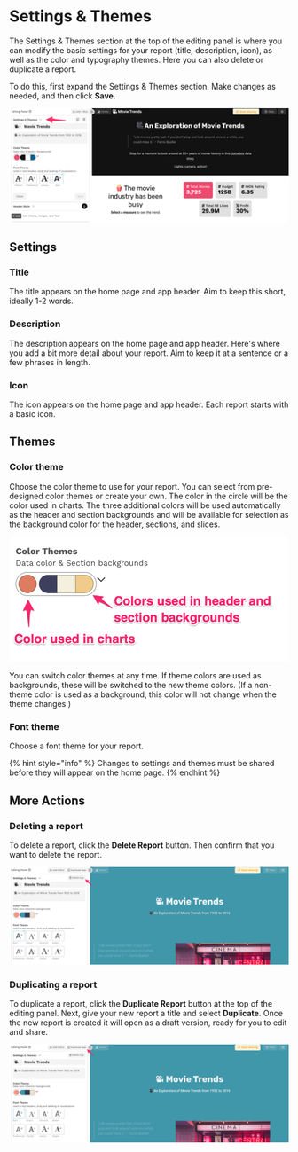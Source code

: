 # Settings & Themes

The Settings & Themes section at the top of the editing panel is where you can modify the basic settings for your report (title, description, icon), as well as the color and typography themes. Here you can also delete or duplicate a report.&#x20;

To do this, first expand the Settings & Themes section. Make changes as needed, and then click **Save**.&#x20;

![The Settings & Themes section, expanded](<../../.gitbook/assets/image (318).png>)

## Settings

### Title

The title appears on the home page and app header. Aim to keep this short, ideally 1-2 words.

### Description

The description appears on the home page and app header. Here's where you add a bit more detail about your report. Aim to keep it at a sentence or a few phrases in length.

### Icon

The icon appears on the home page and app header. Each report starts with a basic icon.

## Themes

### Color theme

Choose the color theme to use for your report. You can select from pre-designed color themes or create your own. The color in the circle will be the color used in charts. The three additional colors will be used automatically as the header and section backgrounds and will be available for selection as the background color for the header, sections, and slices.&#x20;

![Where color theme colors appear in the app](<../../.gitbook/assets/image (324) (1).png>)

You can switch color themes at any time. If theme colors are used as backgrounds, these will be switched to the new theme colors. (If a non-theme color is used as a background, this color will not change when the theme changes.)

### Font theme

Choose a font theme for your report.

{% hint style="info" %}
Changes to settings and themes must be shared before they will appear on the home page.
{% endhint %}

## More Actions

### Deleting a report

To delete a report, click the **Delete Report** button. Then confirm that you want to delete the report.&#x20;

![Deleting a report](<../../.gitbook/assets/image (299).png>)

### Duplicating a report

To duplicate a report, click the **Duplicate Report** button at the top of the editing panel. Next, give your new report a title and select **Duplicate**. Once the new report is created it will open as a draft version, ready for you to edit and share.

![Duplicating a report](<../../.gitbook/assets/image (381).png>)
